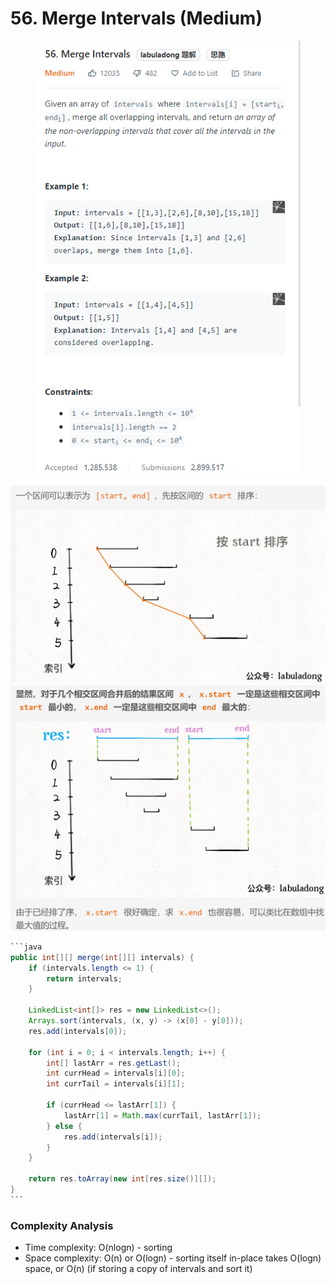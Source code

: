 # 56. Merge Intervals (Medium)

<figure><img src="../../../.gitbook/assets/image (4).png" alt=""><figcaption></figcaption></figure>

![](<../../../.gitbook/assets/image (6).png>)![](<../../../.gitbook/assets/image (7).png>)

````java
```java
public int[][] merge(int[][] intervals) {
    if (intervals.length <= 1) {
        return intervals;
    }

    LinkedList<int[]> res = new LinkedList<>();
    Arrays.sort(intervals, (x, y) -> (x[0] - y[0]));
    res.add(intervals[0]);

    for (int i = 0; i < intervals.length; i++) {
        int[] lastArr = res.getLast();
        int currHead = intervals[i][0];
        int currTail = intervals[i][1];

        if (currHead <= lastArr[1]) {
            lastArr[1] = Math.max(currTail, lastArr[1]);
        } else {
            res.add(intervals[i]);
        }
    }

    return res.toArray(new int[res.size()][]);
}
```
````

### Complexity Analysis

* Time complexity: O(nlogn) - sorting&#x20;
* Space complexity: O(n) or O(logn) - sorting itself in-place takes O(logn) space, or O(n) (if storing a copy of intervals and sort it)
